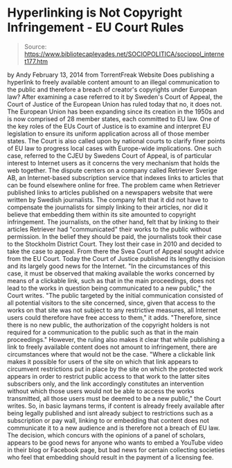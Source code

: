 # Hyperlinking is Not Copyright Infringement - EU Court Rules

> Source: https://www.bibliotecapleyades.net/SOCIOPOLITICA/sociopol_internet177.htm

by Andy
February 13, 2014
from
TorrentFreak Website
Does publishing a hyperlink to freely available
content amount to an illegal communication to the public and therefore a
breach of creator's copyrights under European law?
After examining a case
referred to it by Sweden's Court of Appeal, the Court of Justice of the
European Union has ruled today that no, it does not.
The European Union has been expanding since its
creation in the 1950s and is now comprised of 28 member states, each
committed to EU law.
One of the key roles of the
EUs Court of Justice is to examine and interpret EU legislation to
ensure its uniform application across all of those member states. The Court
is also called upon by national courts to clarify finer points of EU law to
progress local cases with Europe-wide implications.
One such case, referred to the CJEU by Swedens
Court of Appeal, is of particular interest to Internet users as it concerns
the very mechanism that holds the web together.
The dispute centers on a company called
Retriever Sverige AB, an Internet-based subscription service that indexes
links to articles that can be found elsewhere online for free.
The problem came when Retriever published links
to articles published on a newspapers website that were written by Swedish
journalists. The company felt that it did not have to compensate the
journalists for simply linking to their articles, nor did it believe that
embedding them within its site amounted to copyright infringement.
The journalists, on the other hand, felt that by
linking to their articles Retriever had "communicated" their works to the
public without permission.
In the belief they should be paid, the
journalists took their case to the Stockholm District Court. They lost their
case in 2010 and decided to take the case to appeal. From there the Svea
Court of Appeal sought advice from the EU Court.
Today the Court of Justice published its lengthy
decision and its largely good news for the Internet.
"In the circumstances of this case, it must
be observed that making available the works concerned by means of a
clickable link, such as that in the main proceedings, does not lead to
the works in question being communicated to a new public," the Court
writes.
"The public targeted by the initial
communication consisted of all potential visitors to the site concerned,
since, given that access to the works on that site was not subject to
any restrictive measures, all Internet users could therefore have free
access to them," it adds.
"Therefore, since there is no new public,
the authorization of the copyright holders is not required for a
communication to the public such as that in the main proceedings."
However, the ruling also makes it clear that
while publishing a link to freely available content does not amount to
infringement, there are circumstances where that would not be the case.
"Where a clickable link makes it possible
for users of the site on which that link appears to circumvent
restrictions put in place by the site on which the protected work
appears in order to restrict public access to that work to the latter
sites subscribers only, and the link accordingly constitutes an
intervention without which those users would not be able to access the
works transmitted, all those users must be deemed to be a new public,"
the Court writes.
So, in basic laymans terms, if content is
already freely available after being legally published and isnt already
subject to restrictions such as a subscription or pay wall, linking to or
embedding that content does not communicate it to a new audience and is
therefore not a breach of EU law.
The decision, which concurs with
the opinions of a panel of scholars, appears to be good news for anyone
who wants to embed a YouTube video in their blog or Facebook page, but bad
news for
certain collecting societies who feel that embedding should result in
the payment of a licensing fee.
